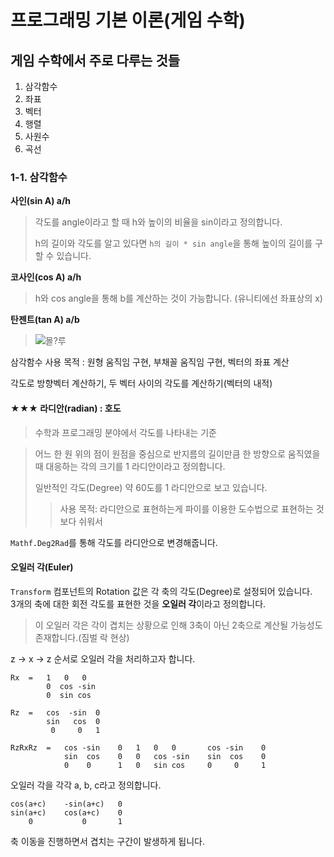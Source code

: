 ﻿# 프로그래밍 기본 이론(게임 수학)

## 게임 수학에서 주로 다루는 것들
1. 삼각함수
2. 좌표
3. 벡터
4. 행렬
5. 사원수
6. 곡선

### 1-1. 삼각함수
**사인(sin A)   a/h**  
> 각도를 angle이라고 할 때 h와 높이의 비율을 sin이라고 정의합니다.  
>
> h의 길이와 각도를 알고 있다면 `h의 길이 * sin angle`을 통해 높이의 길이를 구할 수 있습니다.

**코사인(cos A)   a/h**  
> h와 cos angle을 통해 b를 계산하는 것이 가능합니다. (유니티에선 좌표상의 x)

**탄젠트(tan A)   a/b**  
> ![몰?루](https://item.kakaocdn.net/do/28a77143f3d25e892bda83e00c6f828a82f3bd8c9735553d03f6f982e10ebe70)  

삼각함수 사용 목적 : 원형 움직임 구현, 부채꼴 움직임 구현, 벡터의 좌표 계산

각도로 방향벡터 계산하기, 두 벡터 사이의 각도를 계산하기(벡터의 내적)

#### ★★★ 라디안(radian) : 호도
> 수학과 프로그래밍 분야에서 각도를 나타내는 기준

> 어느 한 원 위의 점이 원점을 중심으로 반지름의 길이만큼 한 방향으로 움직였을 때 대응하는 각의 크기를 1 라디안이라고 정의합니다.  
>
> 일반적인 각도(Degree) 약 60도를 1 라디안으로 보고 있습니다.
>> 사용 목적: 라디안으로 표현하는게 파이를 이용한 도수법으로 표현하는 것보다 쉬워서

`Mathf.Deg2Rad`를 통해 각도를 라디안으로 변경해줍니다.

#### 오일러 각(Euler)
`Transform` 컴포넌트의 Rotation 값은 각 축의 각도(Degree)로 설정되어 있습니다.  
3개의 축에 대한 회전 각도를 표현한 것을 **오일러 각**이라고 정의합니다.  
> 이 오일러 각은 각이 겹치는 상황으로 인해 3축이 아닌 2축으로 계산될 가능성도 존재합니다.(짐벌 락 현상)

z -> x -> z 순서로 오일러 각을 처리하고자 합니다.

    Rx  =   1   0   0
            0  cos -sin
            0  sin cos

    Rz  =   cos  -sin  0
            sin   cos  0
             0     0   1

    RzRxRz  =   cos -sin    0   1   0   0       cos -sin    0
                sin  cos    0   0   cos -sin    sin  cos    0
                0    0      1   0   sin cos     0     0     1

오일러 각을 각각 a, b, c라고 정의합니다.

    cos(a+c)    -sin(a+c)   0
    sin(a+c)    cos(a+c)    0
        0           0       1

축 이동을 진행하면서 겹치는 구간이 발생하게 됩니다.